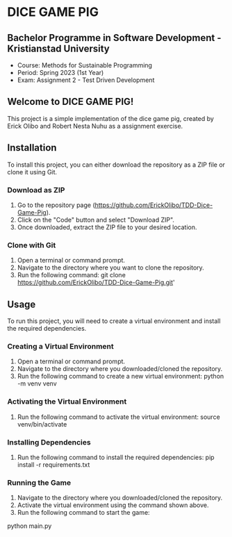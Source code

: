 # DICE GAME PIG

## Bachelor Programme in Software Development - Kristianstad University
- Course: Methods for Sustainable Programming
- Period: Spring 2023 (1st Year)
- Exam: Assignment 2 - Test Driven Development

## Welcome to DICE GAME PIG!
This project is a simple implementation of the dice game pig, created by Erick Olibo and Robert Nesta Nuhu as a assignment exercise.

## Installation
To install this project, you can either download the repository as a ZIP file or clone it using Git.

### Download as ZIP
1. Go to the repository page (https://github.com/ErickOlibo/TDD-Dice-Game-Pig).
2. Click on the "Code" button and select "Download ZIP".
3. Once downloaded, extract the ZIP file to your desired location.

### Clone with Git
1. Open a terminal or command prompt.
2. Navigate to the directory where you want to clone the repository.
3. Run the following command: git clone https://github.com/ErickOlibo/TDD-Dice-Game-Pig.git' 


## Usage
To run this project, you will need to create a virtual environment and install the required dependencies.

### Creating a Virtual Environment
1. Open a terminal or command prompt.
2. Navigate to the directory where you downloaded/cloned the repository.
3. Run the following command to create a new virtual environment:
python -m venv venv

### Activating the Virtual Environment
1. Run the following command to activate the virtual environment:
source venv/bin/activate

### Installing Dependencies
1. Run the following command to install the required dependencies:
pip install -r requirements.txt

### Running the Game
1. Navigate to the directory where you downloaded/cloned the repository.
2. Activate the virtual environment using the command shown above.
3. Run the following command to start the game:

python main.py